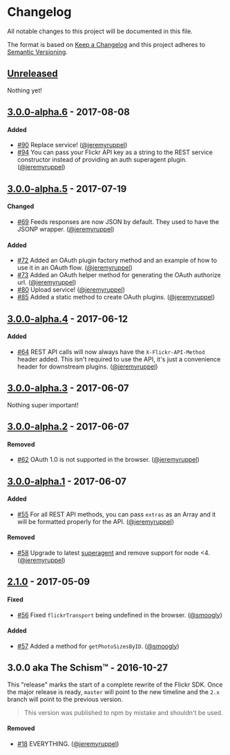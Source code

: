 # Changelog

All notable changes to this project will be documented in this file.

The format is based on [Keep a Changelog](http://keepachangelog.com/en/1.0.0/)
and this project adheres to [Semantic Versioning](http://semver.org/spec/v2.0.0.html).

## [Unreleased]

Nothing yet!

## [3.0.0-alpha.6] - 2017-08-08

#### Added

- [#90] Replace service! ([@jeremyruppel])
- [#94] You can pass your Flickr API key as a string to the REST service constructor instead of providing an auth superagent plugin. ([@jeremyruppel])

## [3.0.0-alpha.5] - 2017-07-19

#### Changed

- [#69] Feeds responses are now JSON by default. They used to have the JSONP wrapper. ([@jeremyruppel])

#### Added

- [#72] Added an OAuth plugin factory method and an example of how to use it in an OAuth flow. ([@jeremyruppel])
- [#73] Added an OAuth helper method for generating the OAuth authorize url. ([@jeremyruppel])
- [#80] Upload service! ([@jeremyruppel])
- [#85] Added a static method to create OAuth plugins. ([@jeremyruppel])

## [3.0.0-alpha.4] - 2017-06-12

#### Added

- [#64] REST API calls will now always have the `X-Flickr-API-Method` header added. This isn't required to use the API, it's just a convenience header for downstream plugins. ([@jeremyruppel])

## [3.0.0-alpha.3] - 2017-06-07

Nothing super important!

## [3.0.0-alpha.2] - 2017-06-07

#### Removed

- [#62] OAuth 1.0 is not supported in the browser. ([@jeremyruppel])

## [3.0.0-alpha.1] - 2017-06-07

#### Added

- [#55] For all REST API methods, you can pass `extras` as an Array and it will be formatted properly for the API. ([@jeremyruppel])

#### Removed

- [#58] Upgrade to latest [superagent] and remove support for node <4. ([@jeremyruppel])

## [2.1.0] - 2017-05-09

#### Fixed

- [#56] Fixed `flickrTransport` being undefined in the browser. ([@smoogly])

#### Added

- [#57] Added a method for `getPhotoSizesByID`. ([@smoogly])

## 3.0.0 aka The Schism™ - 2016-10-27

This "release" marks the start of a complete rewrite of the Flickr SDK. Once the major release is ready, `master` will point to the new timeline and the `2.x` branch will point to the previous version.

> This version was published to npm by mistake and shouldn't be used.

#### Removed

- [#18] EVERYTHING. ([@jeremyruppel])

<!-- contributors -->

[@jeremyruppel]: https://github.com/jeremyruppel
[@smoogly]: https://github.com/smoogly

<!-- releases -->

[2.1.0]: https://github.com/flickr/flickr-sdk/compare/v2.0.1...v2.1.0
[3.0.0-alpha.1]: https://github.com/flickr/flickr-sdk/compare/v3.0.0...v3.0.0-alpha.1
[3.0.0-alpha.2]: https://github.com/flickr/flickr-sdk/compare/v3.0.0-alpha.1...v3.0.0-alpha.2
[3.0.0-alpha.3]: https://github.com/flickr/flickr-sdk/compare/v3.0.0-alpha.2...v3.0.0-alpha.3
[3.0.0-alpha.4]: https://github.com/flickr/flickr-sdk/compare/v3.0.0-alpha.3...v3.0.0-alpha.4
[3.0.0-alpha.5]: https://github.com/flickr/flickr-sdk/compare/v3.0.0-alpha.4...v3.0.0-alpha.5
[3.0.0-alpha.6]: https://github.com/flickr/flickr-sdk/compare/v3.0.0-alpha.5...v3.0.0-alpha.6
[Unreleased]: https://github.com/flickr/flickr-sdk/compare/v3.0.0-alpha.6...next

<!-- pull requests -->

[#18]: https://github.com/flickr/flickr-sdk/pull/18
[#56]: https://github.com/flickr/flickr-sdk/pull/56
[#55]: https://github.com/flickr/flickr-sdk/pull/55
[#57]: https://github.com/flickr/flickr-sdk/pull/57
[#58]: https://github.com/flickr/flickr-sdk/pull/58
[#62]: https://github.com/flickr/flickr-sdk/pull/62
[#64]: https://github.com/flickr/flickr-sdk/pull/64
[#69]: https://github.com/flickr/flickr-sdk/pull/69
[#72]: https://github.com/flickr/flickr-sdk/pull/72
[#73]: https://github.com/flickr/flickr-sdk/pull/73
[#80]: https://github.com/flickr/flickr-sdk/pull/80
[#85]: https://github.com/flickr/flickr-sdk/pull/85
[#90]: https://github.com/flickr/flickr-sdk/pull/90
[#94]: https://github.com/flickr/flickr-sdk/pull/94

<!-- other links -->

[superagent]: https://github.com/visionmedia/superagent
